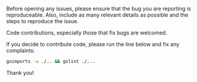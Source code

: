 Before opening any issues, please ensure that the bug you are reporting is reproduceable.
Also, include as many relevant details as possible and the steps to reproduce the issue.

Code contributions, especially those that fix bugs are welcomed.

If you decide to contribute code, please run the line below and fix any complaints:

```bash
goimports -w ./.. && golint ./...
```

Thank you!
